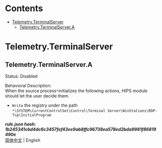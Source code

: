 



Contents
========

* [Telemetry.TerminalServer](#telemetryterminalserver)
	* [Telemetry.TerminalServer.A](#telemetryterminalservera)

# Telemetry.TerminalServer

## Telemetry.TerminalServer.A
  
Status: Disabled

Behavioral Description:   
When the source process`*`initializes the following actions, HIPS module should let the user decide them.
- `Write` the registry under the path `*\SYSTEM\CurrentControlSet\Control\Terminal Server\WinStations\RDP-Tcp\InitialProgram`
  
***rule.json hash: 1b245341cbd4dc6c3457fef43ee9ab8ffc96738ea578ed2bda9981f86819490e***  
[简体中文](/README.md) | English